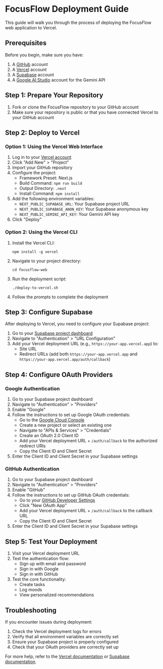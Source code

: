 # FocusFlow Deployment Guide

This guide will walk you through the process of deploying the FocusFlow web application to Vercel.

## Prerequisites

Before you begin, make sure you have:

1. A [GitHub](https://github.com) account
2. A [Vercel](https://vercel.com) account
3. A [Supabase](https://supabase.com) account
4. A [Google AI Studio](https://makersuite.google.com/app/apikey) account for the Gemini API

## Step 1: Prepare Your Repository

1. Fork or clone the FocusFlow repository to your GitHub account
2. Make sure your repository is public or that you have connected Vercel to your GitHub account

## Step 2: Deploy to Vercel

### Option 1: Using the Vercel Web Interface

1. Log in to your [Vercel account](https://vercel.com)
2. Click "Add New" > "Project"
3. Import your GitHub repository
4. Configure the project:
   - Framework Preset: Next.js
   - Build Command: `npm run build`
   - Output Directory: `.next`
   - Install Command: `npm install`
5. Add the following environment variables:
   - `NEXT_PUBLIC_SUPABASE_URL`: Your Supabase project URL
   - `NEXT_PUBLIC_SUPABASE_ANON_KEY`: Your Supabase anonymous key
   - `NEXT_PUBLIC_GEMINI_API_KEY`: Your Gemini API key
6. Click "Deploy"

### Option 2: Using the Vercel CLI

1. Install the Vercel CLI:
   ```
   npm install -g vercel
   ```
2. Navigate to your project directory:
   ```
   cd focusflow-web
   ```
3. Run the deployment script:
   ```
   ./deploy-to-vercel.sh
   ```
4. Follow the prompts to complete the deployment

## Step 3: Configure Supabase

After deploying to Vercel, you need to configure your Supabase project:

1. Go to your [Supabase project dashboard](https://app.supabase.com)
2. Navigate to "Authentication" > "URL Configuration"
3. Add your Vercel deployment URL (e.g., `https://your-app.vercel.app`) to:
   - Site URL
   - Redirect URLs (add both `https://your-app.vercel.app` and `https://your-app.vercel.app/auth/callback`)

## Step 4: Configure OAuth Providers

### Google Authentication

1. Go to your Supabase project dashboard
2. Navigate to "Authentication" > "Providers"
3. Enable "Google"
4. Follow the instructions to set up Google OAuth credentials:
   - Go to the [Google Cloud Console](https://console.cloud.google.com)
   - Create a new project or select an existing one
   - Navigate to "APIs & Services" > "Credentials"
   - Create an OAuth 2.0 Client ID
   - Add your Vercel deployment URL + `/auth/callback` to the authorized redirect URIs
   - Copy the Client ID and Client Secret
5. Enter the Client ID and Client Secret in your Supabase settings

### GitHub Authentication

1. Go to your Supabase project dashboard
2. Navigate to "Authentication" > "Providers"
3. Enable "GitHub"
4. Follow the instructions to set up GitHub OAuth credentials:
   - Go to your [GitHub Developer Settings](https://github.com/settings/developers)
   - Click "New OAuth App"
   - Add your Vercel deployment URL + `/auth/callback` to the callback URL
   - Copy the Client ID and Client Secret
5. Enter the Client ID and Client Secret in your Supabase settings

## Step 5: Test Your Deployment

1. Visit your Vercel deployment URL
2. Test the authentication flow:
   - Sign up with email and password
   - Sign in with Google
   - Sign in with GitHub
3. Test the core functionality:
   - Create tasks
   - Log moods
   - View personalized recommendations

## Troubleshooting

If you encounter issues during deployment:

1. Check the Vercel deployment logs for errors
2. Verify that all environment variables are correctly set
3. Ensure your Supabase project is properly configured
4. Check that your OAuth providers are correctly set up

For more help, refer to the [Vercel documentation](https://vercel.com/docs) or [Supabase documentation](https://supabase.com/docs).
